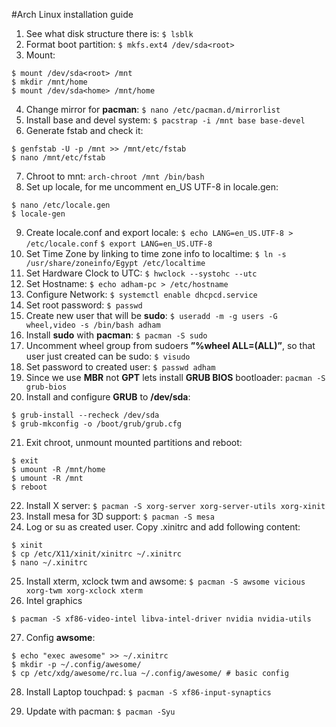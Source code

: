 #Arch Linux installation guide

1. See what disk structure there is:
`$ lsblk`
2. Format boot partition:
`$ mkfs.ext4 /dev/sda<root>`
3. Mount:
``` 
$ mount /dev/sda<root> /mnt
$ mkdir /mnt/home
$ mount /dev/sda<home> /mnt/home
```
4. Change mirror for **pacman**:
`$ nano /etc/pacman.d/mirrorlist`
5. Install base and devel system:
`$ pacstrap -i /mnt base base-devel`
6. Generate fstab and check it:
```
$ genfstab -U -p /mnt >> /mnt/etc/fstab
$ nano /mnt/etc/fstab
```
7. Chroot to mnt:
`arch-chroot /mnt /bin/bash`
8. Set up locale, for me uncomment en_US UTF-8 in locale.gen:
```
$ nano /etc/locale.gen
$ locale-gen
```
9. Create locale.conf and export locale:
`$ echo LANG=en_US.UTF-8 > /etc/locale.conf`
`$ export LANG=en_US.UTF-8`
10. Set Time Zone by linking to time zone info to localtime:
`$ ln -s /usr/share/zoneinfo/Egypt /etc/localtime`
11. Set Hardware Clock to UTC:
`$ hwclock --systohc --utc`
12. Set Hostname:
`$ echo adham-pc > /etc/hostname`
13. Configure Network:
`$ systemctl enable dhcpcd.service`
14. Set root password:
`$ passwd`
15. Create new user that will be **sudo**:
`$ useradd -m -g users -G wheel,video -s /bin/bash adham`
16. Install **sudo** with **pacman**:
`$ pacman -S sudo`
17. Uncomment wheel group from sudoers **”%wheel ALL=(ALL)”**, so that user just created can be sudo:
`$ visudo`
18. Set password to created user:
`$ passwd adham`
19. Since we use **MBR** not **GPT** lets install **GRUB BIOS** bootloader:
`pacman -S grub-bios`
20. Install and configure **GRUB** to **/dev/sda**:
```
$ grub-install --recheck /dev/sda
$ grub-mkconfig -o /boot/grub/grub.cfg
```
21. Exit chroot, unmount mounted partitions and reboot:
```
$ exit
$ umount -R /mnt/home
$ umount -R /mnt
$ reboot
```
22. Install X server:
`$ pacman -S xorg-server xorg-server-utils xorg-xinit`
23. Install mesa for 3D support:
`$ pacman -S mesa`
24. Log or su as created user. Copy .xinitrc and add following content:
```
$ xinit
$ cp /etc/X11/xinit/xinitrc ~/.xinitrc
$ nano ~/.xinitrc
```
25. Install xterm, xclock twm and awsome:
`$ pacman -S awsome vicious xorg-twm xorg-xclock xterm`
26. Intel graphics
```
$ pacman -S xf86-video-intel libva-intel-driver nvidia nvidia-utils
```
27. Config **awsome**:
```
$ echo "exec awesome" >> ~/.xinitrc
$ mkdir -p ~/.config/awesome/
$ cp /etc/xdg/awesome/rc.lua ~/.config/awesome/ # basic config
```
28. Install Laptop touchpad:
`$ pacman -S xf86-input-synaptics`

29. Update with pacman:
`$ pacman -Syu`
